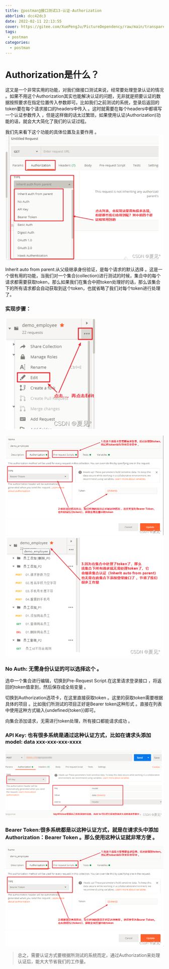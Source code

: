 ```yaml
---
title: 〖postman〗接口测试13-认证-Authorization
abbrlink: dcc42dc3
date: 2022-02-11 22:13:55
cover: https://gitee.com/XuePengJu/PictureDependency/raw/main/transparent_picture/transparent_picture%20(13).png
tags:
 - postman
categories:
  - postman
---
```


# Authorization是什么？
这又是一个非常实用的功能，对我们做接口测试来说，经常要处理登录认证的情况 。如果不用这个Authorization其实也能解决认证的问题，无非就是把要认证的数据按照要求在指定位置传入参数即可。比如我们之前测试的系统，登录后返回的token要在每个请求接口的headers中传入 。这时就需要在每个headers中都填写一个认证参数传入 ，但是这样做的话太过繁琐，如果使用认证(Authorization)功能的话，就会大大简化了我们的认证过程。

我们先来看下这个功能的具体位置及主要作用 。
 ![img](/img/blog/postman/13/013-01.png)

Inherit auto from parent:从父级继承身份验证，是每个请求的默认选择 。这是一个很有用的功能，当我们对一个集合(collection)进行测试的时候，集合中的每个请求都需要获取token，那么如果我们在集合中把token处理好的话，那么该集合下的所有请求都会自动获取到这个token，也就省略了我们对每个token进行处理了。

### 实现步骤：
![img](/img/blog/postman/13/013-02.png)

 ![img](/img/blog/postman/13/013-03.png)
 ![img](/img/blog/postman/13/013-04.png)


### No Auth: 无需身份认证的可以选择这个 。
选中一个集合进行编辑，切换到Pre-Request Script.在这里请求登录接口 ，将返回的token值拿到，然后保存成全局变量 。

切换到Authorization选项卡，在这里直接获取token 。这里的获取token需要根据具体的项目 。比如我们所测试的项目正好是Bearer token这种形式 。直接在列表中使用这种方式输入{undefined{token}}即可。

向集合添加请求，无需进行token处理，所有接口都能请求成功 。

### API Key: 也有很多系统是通过这种认证方式，比如在请求头添加 model: data xxx-xxx-xxx-xxxx
![img](/img/blog/postman/13/013-05.png)

### Bearer Token:很多系统都是以这种认证方式，就是在请求头中添加Authorization：Bearer Token 。那么使用这种认证就非常方便 。

![img](/img/blog/postman/13/013-06.png)

> 总之，需要认证方式要根据所测试的系统而定，通过Authorization来处理认证后，能大大节省我们的工作量。